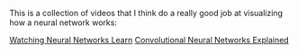 This is a collection of videos that I think do a really good job at visualizing how a neural network works:

[Watching Neural Networks Learn](https://www.youtube.com/watch?v=TkwXa7Cvfr8)
[Convolutional Neural Networks Explained](https://www.youtube.com/watch?v=pj9-rr1wDhM)
